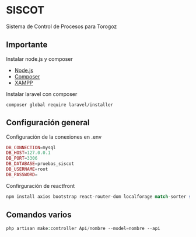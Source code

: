 # SISCOT
Sistema de Control de Procesos para Torogoz

## Importante
Instalar node.js y composer
- [Node.js](https://nodejs.org/en)
- [Composer](https://getcomposer.org/download/)
- [XAMPP](https://www.apachefriends.org/es/index.html)

Instalar laravel con composer
```
composer global require laravel/installer
```

## Configuración general
Configuración de la conexiones en .env
```php
DB_CONNECTION=mysql
DB_HOST=127.0.0.1
DB_PORT=3306
DB_DATABASE=pruebas_siscot
DB_USERNAME=root
DB_PASSWORD=
```

Confirguración de reactfront
```php
npm install axios bootstrap react-router-dom localforage match-sorter sort-by
```
## Comandos varios
```PHP
php artisan make:controller Api/nombre --model=nombre --api
```